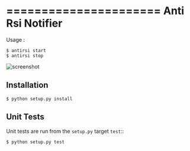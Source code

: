======================
Anti Rsi Notifier
======================

Usage : 

    $ antirsi start
    $ antirsi stop

![screenshot](https://raw.github.com/hasantayyar/anti-rsi/master/preview.jpg)



Installation
------------


    $ python setup.py install


Unit Tests
----------

Unit tests are run from the ``setup.py`` target ``test``::

    $ python setup.py test
